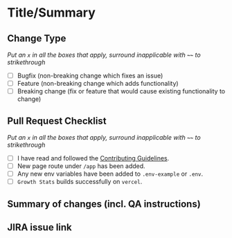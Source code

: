 # Title/Summary

## Change Type

*Put an `x` in all the boxes that apply, surround inapplicable with **`~~`** to strikethrough*

- [ ] Bugfix (non-breaking change which fixes an issue)
- [ ] Feature (non-breaking change which adds functionality)
- [ ] Breaking change (fix or feature that would cause existing functionality to change)

## Pull Request Checklist

*Put an `x` in all the boxes that apply, surround inapplicable with **`~~`** to strikethrough*

- [ ] I have read and followed the [Contributing Guidelines](https://github.com/AtharvaCM/digi-marketing/blob/develop/README.md).
- [ ] New page route under `/app` has been added.
- [ ] Any new env variables have been added to `.env-example` or `.env`.
- [ ] `Growth Stats` builds successfully on `vercel`.

## Summary of changes (incl. QA instructions)

## JIRA issue link

